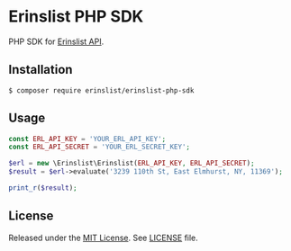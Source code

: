 Erinslist PHP SDK
============================

PHP SDK for [Erinslist API](https://www.erinslist.us/docs/api/).

## Installation
```term
$ composer require erinslist/erinslist-php-sdk
```

## Usage
```php
const ERL_API_KEY = 'YOUR_ERL_API_KEY';
const ERL_API_SECRET = 'YOUR_ERL_SECRET_KEY';

$erl = new \Erinslist\Erinslist(ERL_API_KEY, ERL_API_SECRET);
$result = $erl->evaluate('3239 110th St, East Elmhurst, NY, 11369');

print_r($result);
```

## License
Released under the [MIT License](http://opensource.org/licenses/MIT).
See [LICENSE](LICENSE) file.